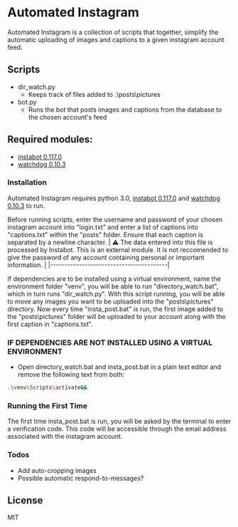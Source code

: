 # Automated Instagram

Automated Instagram is a collection of scripts that together, simplify the automatic uploading of images and captions to a given instagram account feed.

## Scripts

- dir_watch.py
    - Keeps track of files added to .\posts\pictures
- bot.py
    - Runs the bot that posts images and captions from the database to the chosen account's feed

## Required modules:
- [instabot 0.117.0](https://github.com/mastizada/instabot)
- [watchdog 0.10.3](https://github.com/gorakhargosh/watchdog)

### Installation

Automated Instagram requires python 3.0, [instabot 0.117.0](https://github.com/mastizada/instabot/) and [watchdog 0.10.3](https://github.com/gorakhargosh/watchdog) to run.

Before running scripts, enter the username and password of your chosen instagram account into "login.txt" and enter a list of captions into "captions.txt" within the "posts" folder. Ensure that each caption is separated by a newline character.
| :warning:  The data entered into this file is processed by Instabot. This is an external module. It is not reccomended to give the password of any account containing personal or important information.  |
|-----------------------------------------|

If dependencies are to be installed using a virtual environment, name the environment folder "venv", you will be able to run "directory_watch.bat", which in turn runs "dir_watch.py". With this script running, you will be able to move any images you want to be uploaded into the "posts\pictures" directory.
Now every time "insta_post.bat" is run, the first image added to the "posts\pictures" folder will be uploaded to your account along with the first caption in "captions.txt".

### IF DEPENDENCIES ARE NOT INSTALLED USING A VIRTUAL ENVIRONMENT

- Open directory_watch.bat and insta_post.bat in a plain text editor and remove the following text from both: <br>
```bash
.\venv\Scripts\activate&&
```

### Running the First Time
The first time insta_post.bat is run, you will be asked by the terminal to enter a verification code. This code will be accessible through the email address associated with the instagram account.

### Todos

 - Add auto-cropping images
 - Possible automatic respond-to-messages?

License
----

MIT



[//]: # (These are reference links used in the body of this note and get stripped out when the markdown processor does its job. There is no need to format nicely because it shouldn't be seen. Thanks SO - http://stackoverflow.com/questions/4823468/store-comments-in-markdown-syntax)
